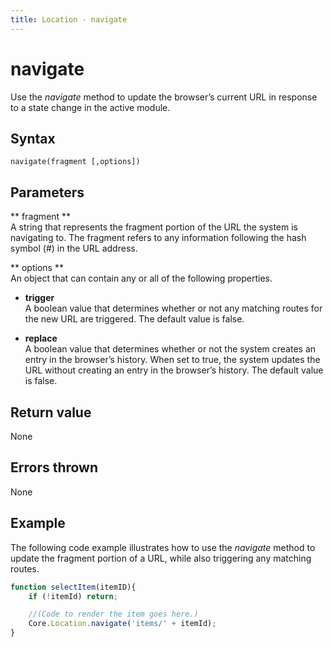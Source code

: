 ```yaml
---
title: Location - navigate
---
```


# navigate
Use the *navigate* method to update the browser’s current URL in response to a state change in the active module.

## Syntax
`navigate(fragment [,options])`

## Parameters

** fragment **  
A string that represents the fragment portion of the URL the system is navigating to. The fragment refers to any information following the hash symbol (#) in the URL address.

** options **  
An object that can contain any or all of the following properties.

- **trigger**  
  A boolean value that determines whether or not any matching routes for the new URL are triggered. The default value is false.
    
- **replace**  
  A boolean value that determines whether or not the system creates an entry in the browser’s history. When set to true, the system updates the URL without creating an entry in the browser’s history. The default value is false.


## Return value
None


## Errors thrown
None


## Example
The following code example illustrates how to use the *navigate* method to update the fragment portion of a URL, while also triggering any matching routes.

```javascript
function selectItem(itemID){
    if (!itemId) return;

    //(Code to render the item goes here.)
    Core.Location.navigate('items/' + itemId);
}
```
